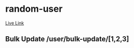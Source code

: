 # random-user
 
 [Live Link](https://random-user-six.vercel.app/)
 
 ## Bulk Update /user/bulk-update/[1,2,3]

